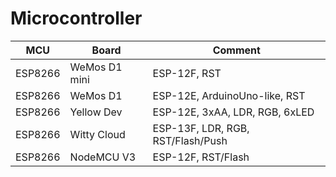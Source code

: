 # Microcontroller

| MCU | Board | Comment |
| --- | --- | --- |
| ESP8266 | WeMos D1 mini | ESP-12F, RST |
| ESP8266 | WeMos D1 | ESP-12E, ArduinoUno-like, RST |
| ESP8266 | Yellow Dev | ESP-12E, 3xAA, LDR, RGB, 6xLED |
| ESP8266 | Witty Cloud | ESP-13F, LDR, RGB, RST/Flash/Push |
| ESP8266 | NodeMCU V3 | ESP-12F, RST/Flash |
